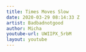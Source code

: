 ```yaml
---
title: Times Moves Slow
date: 2020-03-29 08:14:33 Z
artist: Badbadnotgood
author: Micha
youtube-url: UWIIPX_5rbM
layout: youtube
---
```


